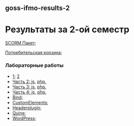 ## goss-ifmo-results-2
# Результаты за 2-ой семестр

[SCORM Пакет](scorm-master.zip);

[Потребительская корзина](cart/index.html);


### Лабораторные работы

- [1](1.js); [2](2.js) 
- [Часть 2:  js,](js/Part2.js) [ php.](php/part2.php)
- [Часть 3:  js,](js/Part3.js) [ php.](php/Quine.php)
- [Часть 4:  js,](js/Part4.js) [ php.](php/part4.php)
- [Bind](bind);
- [CustomElements](customElements);
- [Headerplugin](headerplugin/headerplugin);
- [Quine](bind);
- [WordPress](bind);
